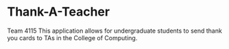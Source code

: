 # Thank-A-Teacher

Team 4115
This application allows for undergraduate students to send thank you cards to TAs in the College of Computing.
